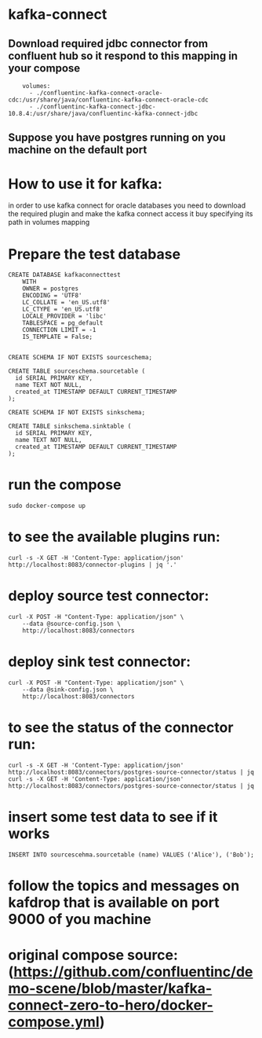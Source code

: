 # kafka-connect

## Download required jdbc connector from confluent hub so it respond to this mapping in your compose
```
    volumes:
      - ./confluentinc-kafka-connect-oracle-cdc:/usr/share/java/confluentinc-kafka-connect-oracle-cdc
      - ./confluentinc-kafka-connect-jdbc-10.8.4:/usr/share/java/confluentinc-kafka-connect-jdbc

```

## Suppose you have postgres running on you machine on the default port


# How to use it for kafka:
in order  to use kafka connect for oracle databases you need to download the required plugin and make the kafka connect access it buy specifying its path in volumes mapping

# Prepare the test database

```
CREATE DATABASE kafkaconnecttest
    WITH
    OWNER = postgres
    ENCODING = 'UTF8'
    LC_COLLATE = 'en_US.utf8'
    LC_CTYPE = 'en_US.utf8'
    LOCALE_PROVIDER = 'libc'
    TABLESPACE = pg_default
    CONNECTION LIMIT = -1
    IS_TEMPLATE = False;
	
```
```
CREATE SCHEMA IF NOT EXISTS sourceschema;
```
```
CREATE TABLE sourceschema.sourcetable (
  id SERIAL PRIMARY KEY,
  name TEXT NOT NULL,
  created_at TIMESTAMP DEFAULT CURRENT_TIMESTAMP
);
```
```
CREATE SCHEMA IF NOT EXISTS sinkschema;
```
```
CREATE TABLE sinkschema.sinktable (
  id SERIAL PRIMARY KEY,
  name TEXT NOT NULL,
  created_at TIMESTAMP DEFAULT CURRENT_TIMESTAMP
);

```

# run the compose 
```
sudo docker-compose up
```

# to see the available plugins run:
```
curl -s -X GET -H 'Content-Type: application/json' http://localhost:8083/connector-plugins | jq '.'
```
# deploy source test connector:

```
curl -X POST -H "Content-Type: application/json" \
    --data @source-config.json \
    http://localhost:8083/connectors

```
# deploy sink test connector:

```
curl -X POST -H "Content-Type: application/json" \
    --data @sink-config.json \
    http://localhost:8083/connectors
```
# to see the status of the connector run:

```
curl -s -X GET -H 'Content-Type: application/json' http://localhost:8083/connectors/postgres-source-connector/status | jq
curl -s -X GET -H 'Content-Type: application/json' http://localhost:8083/connectors/postgres-source-connector/status | jq

```

# insert some test data to see if it works
```
INSERT INTO sourcescehma.sourcetable (name) VALUES ('Alice'), ('Bob');
```

# follow the topics and messages on kafdrop that is available on port 9000 of you machine


# original compose source:(https://github.com/confluentinc/demo-scene/blob/master/kafka-connect-zero-to-hero/docker-compose.yml)


